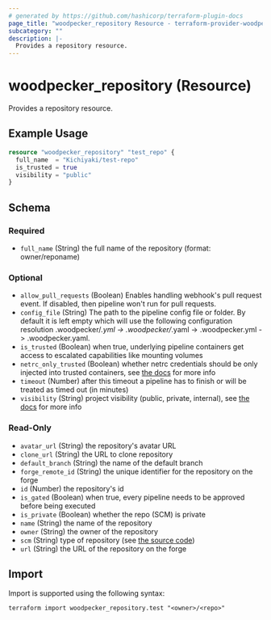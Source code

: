 ```yaml
---
# generated by https://github.com/hashicorp/terraform-plugin-docs
page_title: "woodpecker_repository Resource - terraform-provider-woodpecker"
subcategory: ""
description: |-
  Provides a repository resource.
---
```


# woodpecker_repository (Resource)

Provides a repository resource.

## Example Usage

```terraform
resource "woodpecker_repository" "test_repo" {
  full_name  = "Kichiyaki/test-repo"
  is_trusted = true
  visibility = "public"
}
```

<!-- schema generated by tfplugindocs -->
## Schema

### Required

- `full_name` (String) the full name of the repository (format: owner/reponame)

### Optional

- `allow_pull_requests` (Boolean) Enables handling webhook's pull request event. If disabled, then pipeline won't run for pull requests.
- `config_file` (String) The path to the pipeline config file or folder. By default it is left empty which will use the following configuration resolution .woodpecker/*.yml -> .woodpecker/*.yaml -> .woodpecker.yml -> .woodpecker.yaml.
- `is_trusted` (Boolean) when true, underlying pipeline containers get access to escalated capabilities like mounting volumes
- `netrc_only_trusted` (Boolean) whether netrc credentials should be only injected into trusted containers, see [the docs](https://woodpecker-ci.org/docs/usage/project-settings#only-inject-netrc-credentials-into-trusted-containers) for more info
- `timeout` (Number) after this timeout a pipeline has to finish or will be treated as timed out (in minutes)
- `visibility` (String) project visibility (public, private, internal), see [the docs](https://woodpecker-ci.org/docs/usage/project-settings#project-visibility) for more info

### Read-Only

- `avatar_url` (String) the repository's avatar URL
- `clone_url` (String) the URL to clone repository
- `default_branch` (String) the name of the default branch
- `forge_remote_id` (String) the unique identifier for the repository on the forge
- `id` (Number) the repository's id
- `is_gated` (Boolean) when true, every pipeline needs to be approved before being executed
- `is_private` (Boolean) whether the repo (SCM) is private
- `name` (String) the name of the repository
- `owner` (String) the owner of the repository
- `scm` (String) type of repository (see [the source code](https://github.com/woodpecker-ci/woodpecker/blob/main/server/model/const.go#L67))
- `url` (String) the URL of the repository on the forge

## Import

Import is supported using the following syntax:

```shell
terraform import woodpecker_repository.test "<owner>/<repo>"
```
